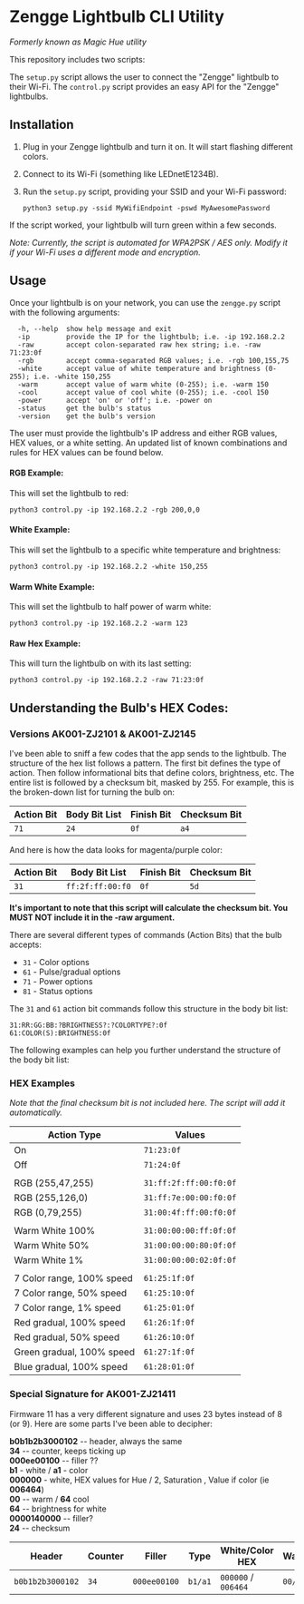 # Zengge Lightbulb CLI Utility

*Formerly known as Magic Hue utility*

This repository includes two scripts:

The `setup.py` script allows the user to connect the "Zengge" lightbulb to their Wi-Fi.
The `control.py` script provides an easy API for the "Zengge" lightbulbs.

## Installation

1. Plug in your Zengge lightbulb and turn it on. It will start flashing different colors.
2. Connect to its Wi-Fi (something like LEDnetE1234B).
3. Run the `setup.py` script, providing your SSID and your Wi-Fi password:

   ```
   python3 setup.py -ssid MyWifiEndpoint -pswd MyAwesomePassword
   ```

If the script worked, your lightbulb will turn green within a few seconds.

*Note: Currently, the script is automated for WPA2PSK / AES only. Modify it if your Wi-Fi uses a different mode and encryption.*

## Usage

Once your lightbulb is on your network, you can use the `zengge.py` script with the following arguments:

```
  -h, --help  show help message and exit
  -ip         provide the IP for the lightbulb; i.e. -ip 192.168.2.2
  -raw        accept colon-separated raw hex string; i.e. -raw 71:23:0f
  -rgb        accept comma-separated RGB values; i.e. -rgb 100,155,75
  -white      accept value of white temperature and brightness (0-255); i.e. -white 150,255
  -warm       accept value of warm white (0-255); i.e. -warm 150
  -cool       accept value of cool white (0-255); i.e. -cool 150
  -power      accept 'on' or 'off'; i.e. -power on
  -status     get the bulb's status
  -version    get the bulb's version
```

The user must provide the lightbulb's IP address and either RGB values, HEX values, or a white setting. An updated list of known combinations and rules for HEX values can be found below.

#### RGB Example:

This will set the lightbulb to red:

```
python3 control.py -ip 192.168.2.2 -rgb 200,0,0
```

#### White Example:

This will set the lightbulb to a specific white temperature and brightness:

```
python3 control.py -ip 192.168.2.2 -white 150,255
```

#### Warm White Example:

This will set the lightbulb to half power of warm white:

```
python3 control.py -ip 192.168.2.2 -warm 123
```

#### Raw Hex Example:

This will turn the lightbulb on with its last setting:

```
python3 control.py -ip 192.168.2.2 -raw 71:23:0f
```

## Understanding the Bulb's HEX Codes:

### Versions AK001-ZJ2101 & AK001-ZJ2145

I've been able to sniff a few codes that the app sends to the lightbulb. The structure of the hex list follows a pattern. The first bit defines the type of action. Then follow informational bits that define colors, brightness, etc. The entire list is followed by a checksum bit, masked by 255. For example, this is the broken-down list for turning the bulb on:

| Action Bit | Body Bit List | Finish Bit | Checksum Bit |
| ---------- | ------------- | ---------- | ------------ |
| `71`       | `24`          | `0f`       | `a4`         |

And here is how the data looks for magenta/purple color:

| Action Bit | Body Bit List    | Finish Bit | Checksum Bit |
| ---------- | ---------------- | ---------- | ------------ |
| `31`       | `ff:2f:ff:00:f0` | `0f`       | `5d`         |

**It's important to note that this script will calculate the checksum bit. You MUST NOT include it in the -raw argument.**

There are several different types of commands (Action Bits) that the bulb accepts:

- `31` - Color options
- `61` - Pulse/gradual options
- `71` - Power options
- `81` - Status options

The `31` and `61` action bit commands follow this structure in the body bit list:

```
31:RR:GG:BB:?BRIGHTNESS?:?COLORTYPE?:0f
61:COLOR(S):BRIGHTNESS:0f
```

The following examples can help you further understand the structure of the body bit list:

### HEX Examples

*Note that the final checksum bit is not included here. The script will add it automatically.*

| Action Type               | Values                 |
| ------------------------- | ---------------------- |
| On                        | `71:23:0f`             |
| Off                       | `71:24:0f`             |
|                           |                        |
| RGB (255,47,255)          | `31:ff:2f:ff:00:f0:0f` |
| RGB (255,126,0)           | `31:ff:7e:00:00:f0:0f` |
| RGB (0,79,255)            | `31:00:4f:ff:00:f0:0f` |
|                           |                        |
| Warm White 100%           | `31:00:00:00:ff:0f:0f` |
| Warm White 50%            | `31:00:00:00:80:0f:0f` |
| Warm White 1%             | `31:00:00:00:02:0f:0f` |
|                           |                        |
| 7 Color range, 100% speed | `61:25:1f:0f`          |
| 7 Color range, 50% speed  | `61:25:10:0f`          |
| 7 Color range, 1% speed   | `61:25:01:0f`          |
| Red gradual, 100% speed   | `61:26:1f:0f`          |
| Red gradual, 50% speed    | `61:26:10:0f`          |
| Green gradual, 100% speed | `61:27:1f:0f`          |
| Blue gradual, 100% speed  | `61:28:01:0f`          |

### Special Signature for AK001-ZJ21411

Firmware 11 has a very different signature and uses 23 bytes instead of 8 (or 9). Here are some parts I've been able to decipher:


**b0b1b2b3000102** -- header, always the same  
**34** -- counter, keeps ticking up  
**000ee00100** -- filler ??  
**b1** - white / **a1** - color  
**000000** - white, HEX values for Hue / 2, Saturation , Value if color (ie **006464**)  
**00** -- warm / **64** cool  
**64** -- brightness for white  
**0000140000** -- filler?  
**24** -- checksum  


| Header          | Counter | Filler       | Type  | White/Color HEX  | Warm/Cool | Brightness | Filler     | Checksum |
| -------------- | -------- | ----------- | ----- | ---------------- | --------- | ---------- | ---------- | -------- |
| `b0b1b2b3000102` | `34`   | `000ee00100` | `b1/a1` | `000000` / `006464` | `00/64`   | `64`       | `0000140000` | `24`      |

